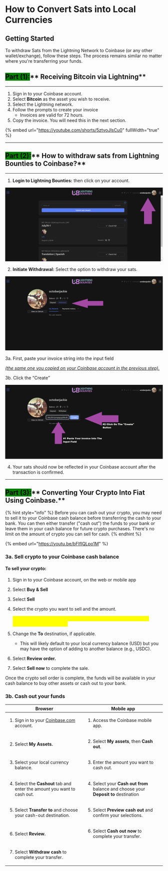 # How to Convert Sats into Local Currencies

## Getting Started

To withdraw Sats from the Lightning Network to Coinbase (or any other wallet/exchange), follow these steps. The process remains similar no matter where you're transferring your funds.

## <mark style="background-color:green;">**Part (1):**</mark>** Receiving Bitcoin via Lightning**

***

1. Sign in to your Coinbase account.
2. Select **Bitcoin** as the asset you wish to receive.
3. Select the Lightning network.
4. Follow the prompts to create your invoice
   * Invoices are valid for 72 hours.
5. Copy the invoice. You will need this in the next section.

{% embed url="https://youtube.com/shorts/5ztvoJlsCu0" fullWidth="true" %}

***

## <mark style="background-color:green;">**Part (2):**</mark>** How to withdraw sats from Lightning Bounties to Coinbase?**

***

1. **Login to Lightning Bounties:**  then click on your account.

![Step #1 ](../.gitbook/assets/step1.png)

2. **Initiate Withdrawal:** Select the option to withdraw your sats.

![Step #2](../.gitbook/assets/step2.png)

3a. First, paste your invoice string into the input field&#x20;

&#x20;    [  _(the same one you copied on your Coinbase account in the previous step)._  ](how-to-convert-sats-into-local-currencies.md#getting-started)

3b. Click the “Create”

![Step #3](../.gitbook/assets/step3.png)

4. Your sats should now be reflected in your Coinbase account after the transaction is confirmed.

***



## <mark style="background-color:green;">**Part (3):**</mark>** Converting Your Crypto Into Fiat Using Coinbase.**&#x20;



{% hint style="info" %}
Before you can cash out your crypto, you may need to sell it to your Coinbase cash balance before transferring the cash to your bank. You can then either transfer ("cash out") the funds to your bank or leave them in your cash balance for future crypto purchases. There's no limit on the amount of crypto you can sell for cash.
{% endhint %}

{% embed url="https://youtu.be/bFlfIQLpo1M" %}

### **3a. Sell crypto to your Coinbase cash balance**

#### **To sell your crypto:**

1. Sign in to your Coinbase account, on the web or mobile app
2. Select **Buy & Sell**
3. Select **Sell**
4.  Select the crypto you want to sell and the amount.

    _<mark style="color:yellow;">If on mobile, you'll be required to crypto the asset you want to sell before entering an amount</mark>_
5. Change the **To** destination, if applicable.
   * This will likely default to your local currency balance (USD) but you may have the option of adding to another balance (e.g., USDC).
6. Select **Review order.**
7. Select **Sell now** to complete the sale.

Once the crypto sell order is complete, the funds will be available in your cash balance to buy other assets or cash out to your bank.

### **3b. Cash out your funds**

| Browser                                                                                                        | Mobile app                                                                                                                             |
| -------------------------------------------------------------------------------------------------------------- | -------------------------------------------------------------------------------------------------------------------------------------- |
| <p></p><ol><li>Sign in to your <a href="http://coinbase.com">Coinbase.com</a> account.</li></ol>               | <ol><li>Access the Coinbase mobile app.</li></ol>                                                                                      |
| <ol start="2"><li>Select <strong>My</strong> <strong>Assets.</strong></li></ol>                                | <ol start="2"><li>Select <strong>My assets</strong>, then <strong>Cash out</strong>.</li></ol>                                         |
| <ol start="3"><li>Select your local currency balance.</li></ol>                                                | <ol start="3"><li>Enter the amount you want to cash out.</li></ol>                                                                     |
| <ol start="4"><li>Select the <strong>Cashout</strong> tab and enter the amount you want to cash out.</li></ol> | <ol start="4"><li>Select your <strong>Cash out from</strong> balance and choose your <strong>Deposit to</strong> destination</li></ol> |
| <ol start="5"><li>Select <strong>Transfer to</strong> and choose your cash-out destination.</li></ol>          | <ol start="5"><li>Select <strong>Preview cash out</strong> and confirm your selections.</li></ol>                                      |
| <ol start="6"><li>Select <strong>Review.</strong></li></ol>                                                    | <ol start="6"><li>Select <strong>Cash out now</strong> to complete your transfer.</li></ol>                                            |
| <ol start="7"><li>Select <strong>Withdraw cash</strong> to complete your transfer.</li></ol>                   |                                                                                                                                        |

